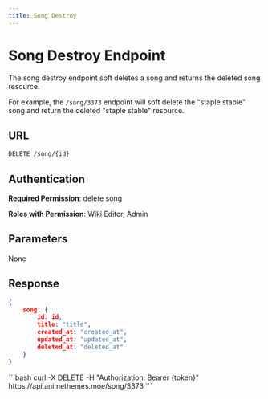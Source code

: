 ```yaml
---
title: Song Destroy
---
```


<Block>

# Song Destroy Endpoint

The song destroy endpoint soft deletes a song and returns the deleted song resource.

For example, the `/song/3373` endpoint will soft delete the "staple stable" song and return the deleted "staple stable" resource.

## URL

```sh
DELETE /song/{id}
```

## Authentication

**Required Permission**: delete song

**Roles with Permission**: Wiki Editor, Admin

## Parameters

None

## Response

```json
{
    song: {
        id: id,
        title: "title",
        created_at: "created_at",
        updated_at: "updated_at",
        deleted_at: "deleted_at"
    }
}
```

<Example>

<CURL>
```bash
curl -X DELETE -H "Authorization: Bearer {token}" https://api.animethemes.moe/song/3373
```
</CURL>

</Example>

</Block>